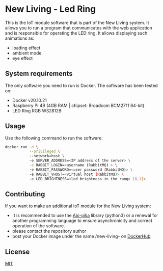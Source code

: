 # New Living - Led Ring
This is the IoT module software that is part of the New Living system. 
It allows you to run a program that communicates with the web application and is responsible for operating the LED ring. 
It allows displaying such animations as:
- loading effect
- ambient mode
- eye effect

## System requirements
The only software you need to run is Docker.
The software has been tested on:
- Docker v20.10.21
- Raspberry Pi 4B (4GB RAM | chipset: Broadcom BCM2711 64-bit)
- LED Ring RGB WS2812B

## Usage
Use the following command to run the software:
```bash
docker run -d \
           --privileged \ 
           --network=host \ 
           -e SERVER_ADDRESS=<IP address of the server> \
           -e RABBIT_LOGIN=<username (RabbitMQ) > \
           -e RABBIT_PASSWORD=<user password (RabbitMQ)> \
           -e RABBIT_VHOST=<virtual host (RabbitMQ)> \
           -e LED_BRIGHTNESS=<led brightness in the range [0,1]>
```

## Contributing
If you want to make an additional IoT module for the New Living system:
- It is recommended to use the [Aio-pika](https://aio-pika.readthedocs.io/en/latest/) library (python3) or a renewal for another programming language to ensure asynchronicity and correct operation of the software.
- please contact the repository author 
- post your Docker image under the name <your username>/new-living-<module name> on [DockerHub](https://hub.docker.com/).

## License

[MIT](https://choosealicense.com/licenses/mit/)